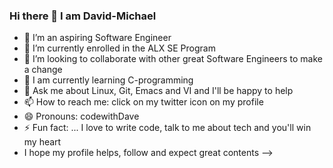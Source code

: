 ### Hi there 👋 I am David-Michael 

- 🔭 I’m an aspiring Software Engineer
- 🌱 I’m currently enrolled in the ALX SE Program
- 👯 I’m looking to collaborate with other great Software Engineers to make a change
- 🤔 I am currently learning C-programming
- 💬 Ask me about Linux, Git, Emacs and VI and I'll be happy to help
- 📫 How to reach me: click on my twitter icon on my profile
- 😄 Pronouns: codewithDave
- ⚡ Fun fact: ... I love to write code, talk to me about tech and you'll win my heart
- I hope my profile helps, follow and expect great contents
-->
